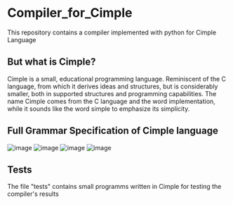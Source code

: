# Compiler_for_Cimple
This repository contains a compiler implemented with python for Cimple Language

## But what is Cimple?
Cimple is a small, educational programming language. Reminiscent of the C language, from which it derives ideas and structures, 
but is considerably smaller, both in supported structures and programming capabilities.
The name Cimple comes from the C language and the word implementation, while it sounds like the word
simple to emphasize its simplicity.

## Full Grammar Specification of Cimple language
![image](https://user-images.githubusercontent.com/56273616/189419567-6ff4e6a5-d84d-410a-876d-44de720a3891.png)
![image](https://user-images.githubusercontent.com/56273616/189419332-ea4dfcfb-db60-4335-ab70-48d44036e03d.png)
![image](https://user-images.githubusercontent.com/56273616/189419365-a2c005c5-4530-4ec6-a91e-074bbf7ef422.png)
![image](https://user-images.githubusercontent.com/56273616/189419390-ed283a70-1c5d-46ba-8900-a02aa070d725.png)

## Tests
The file "tests" contains small programms written in Cimple for testing the compiler's results
